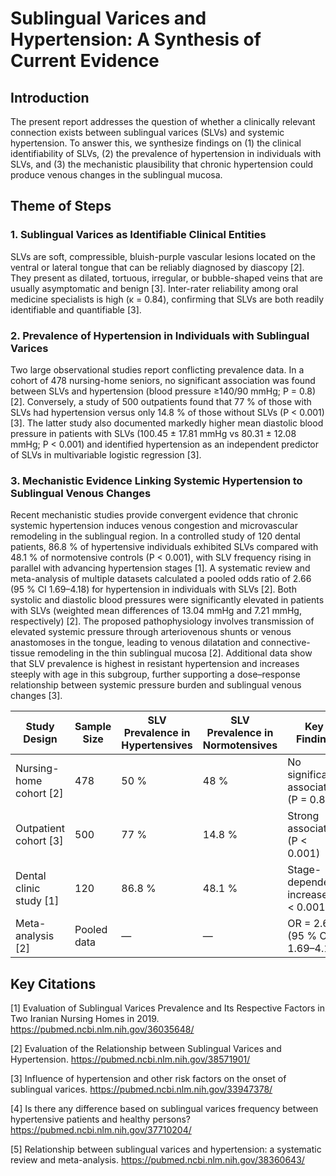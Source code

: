 # Sublingual Varices and Hypertension: A Synthesis of Current Evidence

## Introduction
The present report addresses the question of whether a clinically relevant connection exists between sublingual varices (SLVs) and systemic hypertension. To answer this, we synthesize findings on (1) the clinical identifiability of SLVs, (2) the prevalence of hypertension in individuals with SLVs, and (3) the mechanistic plausibility that chronic hypertension could produce venous changes in the sublingual mucosa.

## Theme of Steps

### 1. Sublingual Varices as Identifiable Clinical Entities
SLVs are soft, compressible, bluish-purple vascular lesions located on the ventral or lateral tongue that can be reliably diagnosed by diascopy [2]. They present as dilated, tortuous, irregular, or bubble-shaped veins that are usually asymptomatic and benign [3]. Inter-rater reliability among oral medicine specialists is high (κ = 0.84), confirming that SLVs are both readily identifiable and quantifiable [3].

### 2. Prevalence of Hypertension in Individuals with Sublingual Varices
Two large observational studies report conflicting prevalence data. In a cohort of 478 nursing-home seniors, no significant association was found between SLVs and hypertension (blood pressure ≥140/90 mmHg; P = 0.8) [2]. Conversely, a study of 500 outpatients found that 77 % of those with SLVs had hypertension versus only 14.8 % of those without SLVs (P < 0.001) [3]. The latter study also documented markedly higher mean diastolic blood pressure in patients with SLVs (100.45 ± 17.81 mmHg vs 80.31 ± 12.08 mmHg; P < 0.001) and identified hypertension as an independent predictor of SLVs in multivariable logistic regression [3].

### 3. Mechanistic Evidence Linking Systemic Hypertension to Sublingual Venous Changes
Recent mechanistic studies provide convergent evidence that chronic systemic hypertension induces venous congestion and microvascular remodeling in the sublingual region. In a controlled study of 120 dental patients, 86.8 % of hypertensive individuals exhibited SLVs compared with 48.1 % of normotensive controls (P < 0.001), with SLV frequency rising in parallel with advancing hypertension stages [1]. A systematic review and meta-analysis of multiple datasets calculated a pooled odds ratio of 2.66 (95 % CI 1.69–4.18) for hypertension in individuals with SLVs [2]. Both systolic and diastolic blood pressures were significantly elevated in patients with SLVs (weighted mean differences of 13.04 mmHg and 7.21 mmHg, respectively) [2]. The proposed pathophysiology involves transmission of elevated systemic pressure through arteriovenous shunts or venous anastomoses in the tongue, leading to venous dilatation and connective-tissue remodeling in the thin sublingual mucosa [2]. Additional data show that SLV prevalence is highest in resistant hypertension and increases steeply with age in this subgroup, further supporting a dose–response relationship between systemic pressure burden and sublingual venous changes [3].

| Study Design | Sample Size | SLV Prevalence in Hypertensives | SLV Prevalence in Normotensives | Key Finding |
|--------------|-------------|----------------------------------|----------------------------------|-------------|
| Nursing-home cohort [2] | 478 | 50 % | 48 % | No significant association (P = 0.8) |
| Outpatient cohort [3] | 500 | 77 % | 14.8 % | Strong association (P < 0.001) |
| Dental clinic study [1] | 120 | 86.8 % | 48.1 % | Stage-dependent increase (P < 0.001) |
| Meta-analysis [2] | Pooled data | — | — | OR = 2.66 (95 % CI 1.69–4.18) |

## Key Citations

[1] Evaluation of Sublingual Varices Prevalence and Its Respective Factors in Two Iranian Nursing Homes in 2019. https://pubmed.ncbi.nlm.nih.gov/36035648/

[2] Evaluation of the Relationship between Sublingual Varices and Hypertension. https://pubmed.ncbi.nlm.nih.gov/38571901/

[3] Influence of hypertension and other risk factors on the onset of sublingual varices. https://pubmed.ncbi.nlm.nih.gov/33947378/

[4] Is there any difference based on sublingual varices frequency between hypertensive patients and healthy persons? https://pubmed.ncbi.nlm.nih.gov/37710204/

[5] Relationship between sublingual varices and hypertension: a systematic review and meta-analysis. https://pubmed.ncbi.nlm.nih.gov/38360643/